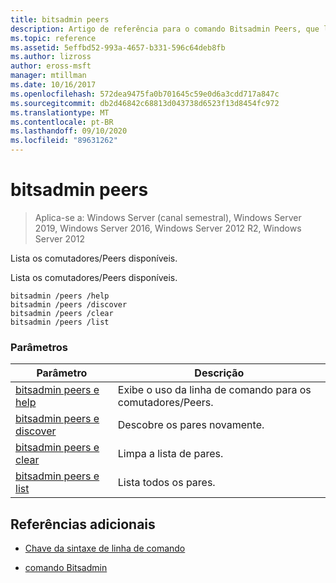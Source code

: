 ```yaml
---
title: bitsadmin peers
description: Artigo de referência para o comando Bitsadmin Peers, que lista as opções de/peers.
ms.topic: reference
ms.assetid: 5effbd52-993a-4657-b331-596c64deb8fb
ms.author: lizross
author: eross-msft
manager: mtillman
ms.date: 10/16/2017
ms.openlocfilehash: 572dea9475fa0b701645c59e0d6a3cdd717a847c
ms.sourcegitcommit: db2d46842c68813d043738d6523f13d8454fc972
ms.translationtype: MT
ms.contentlocale: pt-BR
ms.lasthandoff: 09/10/2020
ms.locfileid: "89631262"
---
```

# <a name="bitsadmin-peers"></a>bitsadmin peers

> Aplica-se a: Windows Server (canal semestral), Windows Server 2019, Windows Server 2016, Windows Server 2012 R2, Windows Server 2012

Lista os comutadores/Peers disponíveis.

Lista os comutadores/Peers disponíveis.

```
bitsadmin /peers /help
bitsadmin /peers /discover
bitsadmin /peers /clear
bitsadmin /peers /list
```

### <a name="parameters"></a>Parâmetros
| Parâmetro | Descrição |
| -------------- | -------------- |
| [bitsadmin peers e help](bitsadmin-peers-and-help.md) | Exibe o uso da linha de comando para os comutadores/Peers. |
| [bitsadmin peers e discover](bitsadmin-peers-and-discover.md) | Descobre os pares novamente. |
| [bitsadmin peers e clear](bitsadmin-peers-and-clear.md) | Limpa a lista de pares. |
| [bitsadmin peers e list](bitsadmin-peers-and-list.md) | Lista todos os pares. |

## <a name="additional-references"></a>Referências adicionais

- [Chave da sintaxe de linha de comando](command-line-syntax-key.md)

- [comando Bitsadmin](bitsadmin.md)
